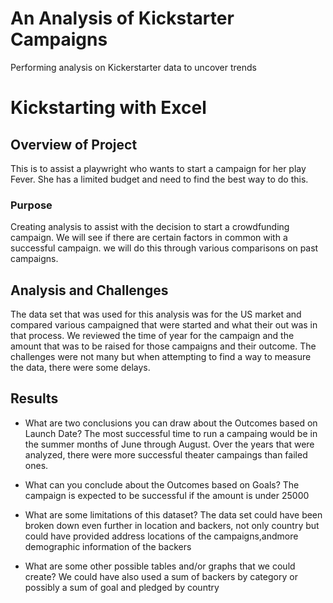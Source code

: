 # An Analysis of Kickstarter Campaigns
Performing analysis on Kickerstarter data to uncover trends
# Kickstarting with Excel

## Overview of Project
This is to assist a playwright who wants to start a campaign for her play Fever.  She has a limited budget and need to find the best way to do this.
### Purpose
Creating analysis to assist with the decision to start a crowdfunding campaign.  We will see if there are certain factors in common with a successful campaign.  we will do this through various comparisons on past campaigns.

## Analysis and Challenges
The data set that was used for this analysis was for the US market and compared various campaigned that were started and what their out was in that process.  We reviewed the time of year for the campaign and the amount that was to be raised for those campaigns and their outcome.  The challenges were not many but when attempting to find a way to measure the data, there were some delays.

## Results

- What are two conclusions you can draw about the Outcomes based on Launch Date? 
The most successful time to run a campaing would be in the summer months of June through August.  Over the years that were analyzed, there were more successful theater campaings than failed ones.  

- What can you conclude about the Outcomes based on Goals? The campaign is expected to be successful if the amount is under 25000

- What are some limitations of this dataset? The data set could have been broken down even further in location and backers, not only country but could have provided address locations of the campaigns,andmore demographic information of the backers

- What are some other possible tables and/or graphs that we could create? We could have also used a sum of backers by category or possibly a sum of goal and pledged by country
